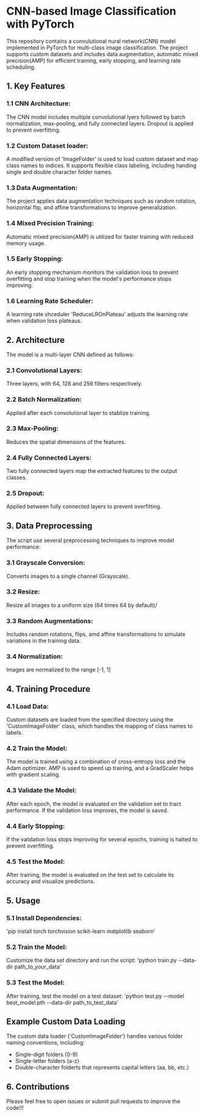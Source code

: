 # CNN-based Image Classification with PyTorch
This repository contains a convulutional nural network(CNN) model implemented in PyTorch for multi-class image classification. The project supports custom datasets and includes data augmentation, automatic mixed precision(AMP) for efficient training, early stopping, and learning rate scheduling.

## 1. Key Features
### 1.1 CNN Architecture:
The CNN model includes multiple convolutional lyers followed by batch normalization, max-pooling, and fully connected layers. Dropout is applied to prevent overfitting.

### 1.2 Custom Dataset loader:
A modified version of 'ImageFolder' is used to load custom dataset and map class names to indices. It supports flexible class labeling, including handing single and double character folder names.

### 1.3 Data Augmentation:
The project applies data augmentation techniques such as random rotation, horizontal flip, and affine transformations to improve generalization.

### 1.4 Mixed Precision Training:
Automatic mixed precision(AMP) is utilized for faster training with reduced memory usage.

### 1.5 Early Stopping: 
An early stopping mechanism monitors the validation loss to prevent overfitting and stop training when the model's performance stops improving.

### 1.6 Learning Rate Scheduler:
A learning rate shceduler 'ReduceLROnPlateau' adjusts the learning rate when validation loss plateaus.

## 2. Architecture
The model is a multi-layer CNN defined as follows:

### 2.1 Convolutional Layers:
Three layers, with 64, 128 and 256 filters respectively.

### 2.2 Batch Normalization:
Applied after each convolutional layer to stablize training.

### 2.3 Max-Pooling:
Reduces the spatial dimensions of the features.

### 2.4 Fully Connected Layers:
Two fully connected layers map the extracted features to the output classes.

### 2.5 Dropout:
Applied between fully connected layers to prevent overfitting.

## 3. Data Preprocessing
The script use several preprocessing techniques to improve model performance:

### 3.1 Grayscale Conversion:
Converts images to a single channel (Grayscale).

### 3.2 Resize:
Resize all images to a uniform size (64 times 64 by default)/

### 3.3 Random Augmentations:
Includes random rotations, flips, amd affine transformations to simulate variations in the training data.

### 3.4 Normalization:
Images are normalized to the range [-1, 1]

## 4. Training Procedure
### 4.1 Load Data:
Custom datasets are loaded from the specified directory using the 'CustomImageFolder' class, which handles the mapping of class names to labels.

### 4.2 Train the Model:
The model is trained using a combination of cross-entropy loss and the Adam optimizer. AMP is used to speed up training, and a GradScaler helps with gradient scaling.

### 4.3 Validate the Model:
After each epoch, the model is evaluated on the validation set to tract performance. If the validation loss improves, the model is saved.

### 4.4 Early Stopping:
If the validation loss stops improving for several epochs, training is halted to prevent overfitting.

### 4.5 Test the Model:
After training, the model is evaluated on the test set to calculate its accuracy and visualize predictions.

## 5. Usage
### 5.1 Install Dependencies:
'pip install torch torchvision scikit-learn matplotlib seaborn'

### 5.2 Train the Model:
Customize the data set directory and run the script:
'python train.py --data-dir path_to_your_data'

### 5.3 Test the Model:
After training, test the model on a test dataset:
'python test.py --model best_model.pth --data-dir path_to_test_data'

## Example Custom Data Loading
The custom data loader ('CustomImageFolder') handles various folder naming conventions, including:
- Single-digit folders (0-9)
- Single-letter folders (a-z)
- Double-character folderts that represents capital letters (aa, bb, etc.)

## 6. Contributions
Please feel free to open issues or submit pull requests to improve the code!!!

